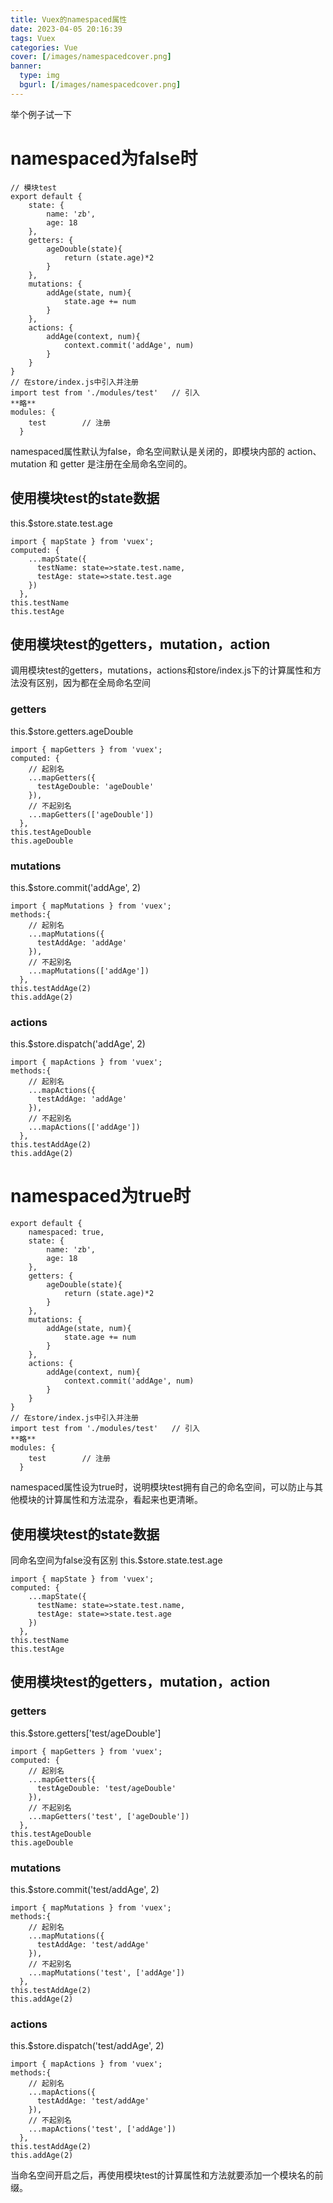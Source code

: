 ```yaml
---
title: Vuex的namespaced属性
date: 2023-04-05 20:16:39
tags: Vuex
categories: Vue
cover: [/images/namespacedcover.png]
banner: 
  type: img
  bgurl: [/images/namespacedcover.png]
---
```

举个例子试一下
# namespaced为false时
```
// 模块test
export default {
    state: {
        name: 'zb',
        age: 18
    },
    getters: {
        ageDouble(state){
            return (state.age)*2
        }
    },
    mutations: {
        addAge(state, num){
            state.age += num 
        }
    },
    actions: {
        addAge(context, num){
            context.commit('addAge', num)
        }
    }
}
// 在store/index.js中引入并注册
import test from './modules/test'   // 引入
**略**
modules: {
    test        // 注册
  }
```
namespaced属性默认为false，命名空间默认是关闭的，即模块内部的 action、mutation 和 getter 是注册在全局命名空间的。
## 使用模块test的state数据
this.$store.state.test.age
```
import { mapState } from 'vuex';
computed: {
    ...mapState({
      testName: state=>state.test.name,
      testAge: state=>state.test.age
    })
  },
this.testName
this.testAge
```
## 使用模块test的getters，mutation，action
调用模块test的getters，mutations，actions和store/index.js下的计算属性和方法没有区别，因为都在全局命名空间
### getters
this.$store.getters.ageDouble
```
import { mapGetters } from 'vuex';
computed: {
    // 起别名
    ...mapGetters({
      testAgeDouble: 'ageDouble'
    }),
    // 不起别名
    ...mapGetters(['ageDouble'])
  }, 
this.testAgeDouble
this.ageDouble
```
### mutations
this.$store.commit('addAge', 2)
```
import { mapMutations } from 'vuex';
methods:{
    // 起别名
    ...mapMutations({
      testAddAge: 'addAge'
    }),
    // 不起别名
    ...mapMutations(['addAge'])
  },
this.testAddAge(2)
this.addAge(2)
```
### actions
this.$store.dispatch('addAge', 2)
```
import { mapActions } from 'vuex';
methods:{
    // 起别名
    ...mapActions({
      testAddAge: 'addAge'
    }),
    // 不起别名
    ...mapActions(['addAge'])
  },
this.testAddAge(2)
this.addAge(2)
```
# namespaced为true时
```
export default {
    namespaced: true,
    state: {
        name: 'zb',
        age: 18
    },
    getters: {
        ageDouble(state){
            return (state.age)*2
        }
    },
    mutations: {
        addAge(state, num){
            state.age += num 
        }
    },
    actions: {
        addAge(context, num){
            context.commit('addAge', num)
        }
    }
}
// 在store/index.js中引入并注册
import test from './modules/test'   // 引入
**略**
modules: {
    test        // 注册
  }
```
namespaced属性设为true时，说明模块test拥有自己的命名空间，可以防止与其他模块的计算属性和方法混杂，看起来也更清晰。
## 使用模块test的state数据
同命名空间为false没有区别
this.$store.state.test.age
```
import { mapState } from 'vuex';
computed: {
    ...mapState({
      testName: state=>state.test.name,
      testAge: state=>state.test.age
    })
  },
this.testName
this.testAge
```
## 使用模块test的getters，mutation，action
### getters
this.$store.getters['test/ageDouble']
```
import { mapGetters } from 'vuex';
computed: {
    // 起别名
    ...mapGetters({
      testAgeDouble: 'test/ageDouble'
    }),
    // 不起别名
    ...mapGetters('test', ['ageDouble'])
  },
this.testAgeDouble
this.ageDouble
```
### mutations
this.$store.commit('test/addAge', 2)
```
import { mapMutations } from 'vuex';
methods:{
    // 起别名
    ...mapMutations({
      testAddAge: 'test/addAge'
    }),
    // 不起别名
    ...mapMutations('test', ['addAge'])
  },
this.testAddAge(2)
this.addAge(2)
```
### actions
this.$store.dispatch('test/addAge', 2)
```
import { mapActions } from 'vuex';
methods:{
    // 起别名
    ...mapActions({
      testAddAge: 'test/addAge'
    }),
    // 不起别名
    ...mapActions('test', ['addAge'])
  },
this.testAddAge(2)
this.addAge(2)
```
当命名空间开启之后，再使用模块test的计算属性和方法就要添加一个模块名的前缀。

